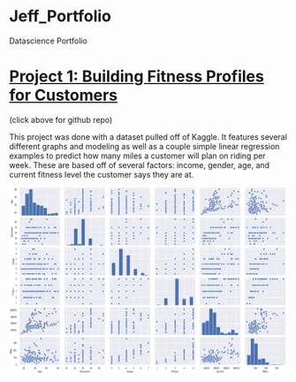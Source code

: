 # Jeff_Portfolio
Datascience Portfolio

# [Project 1: Building Fitness Profiles for Customers](https://github.com/jeffbarrecchia/Fitness_Profile_Project)
(click above for github repo)

This project was done with a dataset pulled off of Kaggle. It features several different graphs and modeling
as well as a couple simple linear regression examples to predict how many miles a customer will plan on riding
per week. These are based off of several factors: income, gender, age, and current fitness level the customer
says they are at.

![](/images/pairplot.png)
